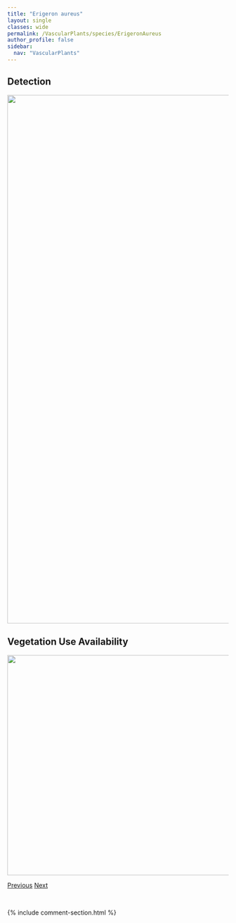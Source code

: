```yaml
---
title: "Erigeron aureus"
layout: single
classes: wide
permalink: /VascularPlants/species/ErigeronAureus
author_profile: false
sidebar:
  nav: "VascularPlants"
---
```


<h2>Detection</h2>

<a href="https://drive.google.com/uc?export=view&id=1alHBkCNssoM92HyJFGyOUofk0sB5Z4i2">
<img src="https://drive.google.com/uc?export=view&id=1alHBkCNssoM92HyJFGyOUofk0sB5Z4i2" height = "1200" width = "800">
</a>


<h2>Vegetation Use Availability</h2>

<a href="https://drive.google.com/uc?export=view&id=1c_3ygnrfOp7nTUe6HQQ217lhCXAhAVlX">
<img src="https://drive.google.com/uc?export=view&id=1c_3ygnrfOp7nTUe6HQQ217lhCXAhAVlX" height = "500" width = "1000">
</a>


<a href="/DevelopmentWebsite/VascularPlants/species/ErigeronAnnuus" class="pagination--pager" title="Erigeron annuus">Previous</a> <a href="/DevelopmentWebsite/VascularPlants/species/ErigeronCaespitosus" class="pagination--pager" title="Erigeron caespitosus">Next</a>

<p>&nbsp;</p>

{% include comment-section.html %}
